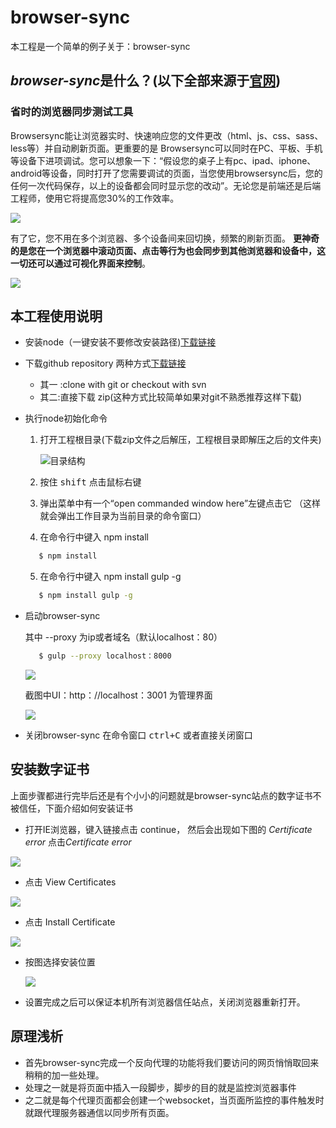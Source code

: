 # browser-sync
本工程是一个简单的例子关于：browser-sync


## *browser-sync*是什么？(以下全部来源于[官网](http://www.browsersync.cn/))

### 省时的浏览器同步测试工具

Browsersync能让浏览器实时、快速响应您的文件更改（html、js、css、sass、less等）并自动刷新页面。更重要的是 Browsersync可以同时在PC、平板、手机等设备下进项调试。您可以想象一下：“假设您的桌子上有pc、ipad、iphone、android等设备，同时打开了您需要调试的页面，当您使用browsersync后，您的任何一次代码保存，以上的设备都会同时显示您的改动”。无论您是前端还是后端工程师，使用它将提高您30%的工作效率。

![](./image/sync-demo.gif)

有了它，您不用在多个浏览器、多个设备间来回切换，频繁的刷新页面。 <strong>更神奇的是您在一个浏览器中滚动页面、点击等行为也会同步到其他浏览器和设备中，这一切还可以通过可视化界面来控制</strong>。

![](./image/scroll-demo.gif)

## 本工程使用说明

* 安装node（一键安装不要修改安装路径)[下载链接](http://nodejs.cn/)

* 下载github repository 两种方式[下载链接](https://github.com/advence-liz/browser-sync)
  * 其一 :clone with git or checkout with svn
  * 其二:直接下载 zip(这种方式比较简单如果对git不熟悉推荐这样下载)
* 执行node初始化命令
  1. 打开工程根目录(下载zip文件之后解压，工程根目录即解压之后的文件夹)   

      ![目录结构](./image/rootf.png)

  2. 按住 <kbd>shift</kbd> 点击鼠标右键
  3. 弹出菜单中有一个“open commanded window here”左键点击它 （这样就会弹出工作目录为当前目录的命令窗口）
  4. 在命令行中键入 npm install
  
  ```bash
     $ npm install
  ```   
  5. 在命令行中键入 npm install gulp -g 
  ```bash
     $ npm install gulp -g
  ```
* 启动browser-sync 
   
   其中 --proxy  为ip或者域名（默认localhost：80）
   ```bash
      $ gulp --proxy localhost：8000
  ```
  ![](./image/cmd.png)    

   截图中UI：http：//localhost：3001 为管理界面

   ![](./image/admin.png)

* 关闭browser-sync 在命令窗口 <kbd>ctrl+C</kbd> 或者直接关闭窗口   

## 安装数字证书
上面步骤都进行完毕后还是有个小小的问题就是browser-sync站点的数字证书不被信任，下面介绍如何安装证书

- 打开IE浏览器，键入链接点击 continue， 然后会出现如下图的 *Certificate error* 点击*Certificate error*

 ![](./image/step1.png)

 - 点击 View Certificates

 ![](./image/step2.png)

 - 点击 Install Certificate

 ![](./image/step3install.png)

- 按图选择安装位置

  ![](./image/step4.png)

-  设置完成之后可以保证本机所有浏览器信任站点，关闭浏览器重新打开。
## 原理浅析

- 首先browser-sync完成一个反向代理的功能将我们要访问的网页悄悄取回来稍稍的加一些处理。
- 处理之一就是将页面中插入一段脚步，脚步的目的就是监控浏览器事件
- 之二就是每个代理页面都会创建一个websocket，当页面所监控的事件触发时就跟代理服务器通信以同步所有页面。
